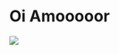 # Oi Amooooor
<div align-"center">
<img src="https ://gitHub.com/catblackindig/wel-lov/assets/168613738/3d3751b3-e6cf-4c8e-bac3-94da6e99e03d"
